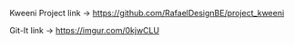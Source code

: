 Kweeni Project link -> https://github.com/RafaelDesignBE/project_kweeni

Git-It link -> https://imgur.com/0kjwCLU